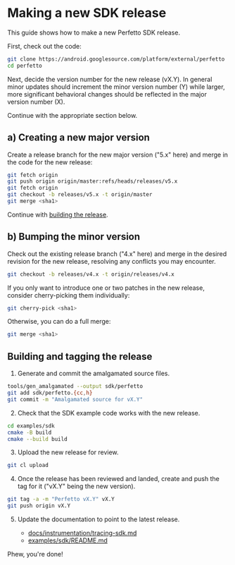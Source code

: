 # Making a new SDK release

This guide shows how to make a new Perfetto SDK release.

First, check out the code:

```bash
git clone https://android.googlesource.com/platform/external/perfetto
cd perfetto
```

Next, decide the version number for the new release (vX.Y). In general minor
updates should increment the minor version number (Y) while larger, more
significant behavioral changes should be reflected in the major version
number (X).

Continue with the appropriate section below.

## a) Creating a new major version

Create a release branch for the new major version ("5.x" here) and merge in
the code for the new release:

```bash
git fetch origin
git push origin origin/master:refs/heads/releases/v5.x
git fetch origin
git checkout -b releases/v5.x -t origin/master
git merge <sha1>
```

Continue with [building the release](#building-and-tagging-the-release).

## b) Bumping the minor version

Check out the existing release branch ("4.x" here) and merge in the desired
revision for the new release, resolving any conflicts you may encounter.

```bash
git checkout -b releases/v4.x -t origin/releases/v4.x
```

If you only want to introduce one or two patches in the new release, consider
cherry-picking them individually:

```bash
git cherry-pick <sha1>
```

Otherwise, you can do a full merge:

```bash
git merge <sha1>
```

## Building and tagging the release

1. Generate and commit the amalgamated source files.

```bash
tools/gen_amalgamated --output sdk/perfetto
git add sdk/perfetto.{cc,h}
git commit -m "Amalgamated source for vX.Y"
```

2. Check that the SDK example code works with the new release.

```bash
cd examples/sdk
cmake -B build
cmake --build build
```

3. Upload the new release for review.

```bash
git cl upload
```

4. Once the release has been reviewed and landed, create and push the tag for
   it ("vX.Y" being the new version).

```bash
git tag -a -m "Perfetto vX.Y" vX.Y
git push origin vX.Y
```

5. Update the documentation to point to the latest release.

   - [docs/instrumentation/tracing-sdk.md](../instrumentation/tracing-sdk.md)
   - [examples/sdk/README.md](../../examples/sdk/README.md)

Phew, you're done!

